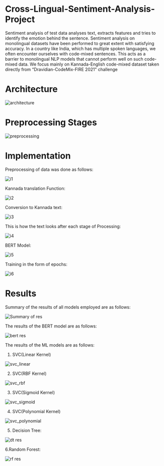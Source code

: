 # Cross-Lingual-Sentiment-Analysis-Project

Sentiment analysis of test data analyses text, extracts features and tries to identify the emotion behind the sentence. 
Sentiment analysis on monolingual datasets have been performed to great extent with satisfying accuracy.
In a country like India, which has multiple spoken languages, we often encounter ourselves with code-mixed sentences.
This acts as a barrier to monolingual NLP models that cannot perform well on such code-mixed data.
We focus mainly on Kannada-English code-mixed dataset taken directly from “Dravidian-CodeMix-FIRE 2021" challenge

# Architecture

![architecture](https://user-images.githubusercontent.com/96068461/225291967-d7ea6d33-5ef1-4e76-9dbe-eb8b7b09d2d1.png)

# Preprocessing Stages

![preprocessing](https://user-images.githubusercontent.com/96068461/225292071-ce00af48-82e9-4566-90f0-cac371c2faf0.png)

# Implementation

Preprocessing of data was done as follows:

![i1](https://user-images.githubusercontent.com/96068461/225293124-b6db12d8-4644-4eca-834c-799c90399142.png)

Kannada translation Function:

![i2](https://user-images.githubusercontent.com/96068461/225293389-c8181231-683b-402c-a8a8-67b5cd61b534.png)

Conversion to Kannada text:

![i3](https://user-images.githubusercontent.com/96068461/225293364-90a30597-03e6-46a9-a965-e461185a5903.png)

This is how the text looks after each stage of Processing:

![i4](https://user-images.githubusercontent.com/96068461/225293500-8a17a76e-da93-45a0-9735-2a2b9f203a01.png)

BERT Model:

![i5](https://user-images.githubusercontent.com/96068461/225293507-eb1eeaa3-9e67-4568-b926-f9b7d09547f7.png)

Training in the form of epochs:

![i6](https://user-images.githubusercontent.com/96068461/225293508-da77d68b-4809-46b6-af31-8e8e44c5b77a.png)

# Results

Summary of the results of all models employed are as follows:

![Summary of res](https://user-images.githubusercontent.com/96068461/225303157-4c10f16b-a69c-499b-b323-6573805f4146.png)

The results of the BERT model are as follows:

![bert res](https://user-images.githubusercontent.com/96068461/225294770-915755f1-d2ba-41ef-b1e9-3b514b3ef634.png)

The results of the ML models are as follows:

1. SVC(Linear Kernel)

![svc_linear](https://user-images.githubusercontent.com/96068461/225295146-f22143b7-e52e-4236-90ad-9cb22acff51e.png)

2. SVC(RBF Kernel)

![svc_rbf](https://user-images.githubusercontent.com/96068461/225295337-1d4435f4-70cb-411f-b3c6-d73894e4fe62.png)

3. SVC(Sigmoid Kernel)

![svc_sigmoid](https://user-images.githubusercontent.com/96068461/225295406-45860958-c416-4b46-bd49-de28fc280b27.png)

4. SVC(Polynomial Kernel)

![svc_polynomial](https://user-images.githubusercontent.com/96068461/225295505-fe1ecdf3-5421-4a3f-af92-2113e9519b59.png)

5. Decision Tree:

![dt res](https://user-images.githubusercontent.com/96068461/225295639-7a735e29-2359-4172-a0e1-2f234f9bb974.png)

6.Random Forest:

![rf res](https://user-images.githubusercontent.com/96068461/225295705-af6f7d69-077b-4693-8c03-71b603f47f0b.png)
